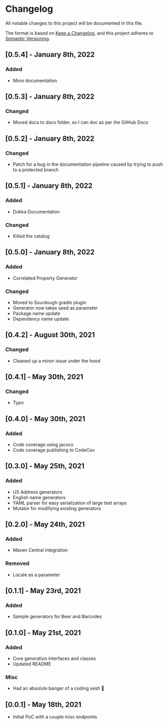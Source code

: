 # Changelog
All notable changes to this project will be documented in this file.

The format is based on [Keep a Changelog](https://keepachangelog.com/en/1.0.0/),
and this project adheres to [Semantic Versioning](https://semver.org/spec/v2.0.0.html).

## [0.5.4] - January 8th, 2022
### Added
- More documentation

## [0.5.3] - January 8th, 2022
### Changed
- Moved docs to docs folder, so I can doc as per the GitHub Docs

## [0.5.2] - January 8th, 2022
### Changed
- Patch for a bug in the documentation pipeline caused by trying to push to a protected branch

## [0.5.1] - January 8th, 2022
### Added
- Dokka Documentation
### Changed
- Killed the catalog

## [0.5.0] - January 8th, 2022 
### Added
- Correlated Property Generator

### Changed
- Moved to Sourdough gradle plugin
- Generator now takes seed as parameter
- Package name update
- Dependency name update

## [0.4.2] - August 30th, 2021

### Changed

- Cleaned up a minor issue under the hood

## [0.4.1] - May 30th, 2021

### Changed

- Typo

## [0.4.0] - May 30th, 2021

### Added

- Code coverage using jacoco
- Code coverage publishing to CodeCov

## [0.3.0] - May 25th, 2021

### Added

- US Address generators
- English name generators
- YAML parser for easy serialization of large text arrays
- Mutator for modifying existing generators

## [0.2.0] - May 24th, 2021

### Added

- Maven Central integration

### Removed

- Locale as a parameter

## [0.1.1] - May 23rd, 2021

### Added

- Sample generators for Beer and Barcodes

## [0.1.0] - May 21st, 2021

### Added

- Core generation interfaces and classes
- Updated README

### Misc

- Had an absolute banger of a coding sesh 🧀

## [0.0.1] - May 18th, 2021

- Initial PoC with a couple misc endpoints
